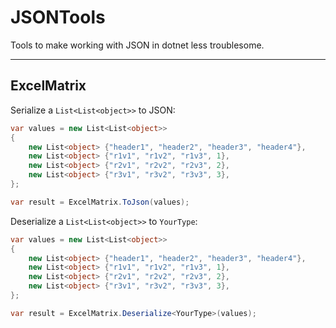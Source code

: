 # JSONTools
Tools to make working with JSON in dotnet less troublesome.

----
## ExcelMatrix

Serialize a `List<List<object>>` to JSON:
```c#
var values = new List<List<object>>
{
    new List<object> {"header1", "header2", "header3", "header4"},
    new List<object> {"r1v1", "r1v2", "r1v3", 1},
    new List<object> {"r2v1", "r2v2", "r2v3", 2},
    new List<object> {"r3v1", "r3v2", "r3v3", 3},
};

var result = ExcelMatrix.ToJson(values);
```

Deserialize a `List<List<object>>` to `YourType`:
```c#
var values = new List<List<object>>
{
    new List<object> {"header1", "header2", "header3", "header4"},
    new List<object> {"r1v1", "r1v2", "r1v3", 1},
    new List<object> {"r2v1", "r2v2", "r2v3", 2},
    new List<object> {"r3v1", "r3v2", "r3v3", 3},
};

var result = ExcelMatrix.Deserialize<YourType>(values);
```